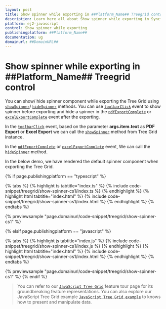 ```yaml
---
layout: post
title: Show spinner while exporting in ##Platform_Name## Treegrid control | Syncfusion
description: Learn here all about Show spinner while exporting in Syncfusion ##Platform_Name## Treegrid control of Syncfusion Essential JS 2 and more.
platform: ej2-javascript
control: Show spinner while exporting 
publishingplatform: ##Platform_Name##
documentation: ug
domainurl: ##DomainURL##
---
```


# Show spinner while exporting in ##Platform_Name## Treegrid control

You can show/ hide spinner component while exporting the Tree Grid using [`showSpinner`](../api/treegrid/#showspinner)/ [`hideSpinner`](../api/treegrid/#hidespinner) methods. You can use  [`toolbarClick`](../api/treegrid/#toolbarclick) event to show spinner before exporting and hide a spinner in the [`pdfExportComplete`](../api/treegrid/#pdfexportcomplete) or [`excelExportComplete`](../api/treegrid/#excelexportcomplete) event after the exporting.

In the [`toolbarClick`](../../api/grid/#toolbarclick) event, based on the parameter **args.item.text** as **PDF Export** or **Excel Export** we can call the [`showSpinner`](../api/treegrid/#showspinner) method from Tree Grid instance.

In the [`pdfExportComplete`](../api/treegrid/#pdfexportcomplete) or [`excelExportComplete`](../api/treegrid/#excelexportcomplete) event, We can call the [`hideSpinner`](../api/treegrid/#hidespinner) method.

In the below demo, we have rendered the default spinner component when exporting the Tree Grid.

{% if page.publishingplatform == "typescript" %}

 {% tabs %}
{% highlight ts tabtitle="index.ts" %}
{% include code-snippet/treegrid/show-spinner-cs1/index.ts %}
{% endhighlight %}
{% highlight html tabtitle="index.html" %}
{% include code-snippet/treegrid/show-spinner-cs1/index.html %}
{% endhighlight %}
{% endtabs %}
        
{% previewsample "page.domainurl/code-snippet/treegrid/show-spinner-cs1" %}

{% elsif page.publishingplatform == "javascript" %}

{% tabs %}
{% highlight js tabtitle="index.js" %}
{% include code-snippet/treegrid/show-spinner-cs1/index.js %}
{% endhighlight %}
{% highlight html tabtitle="index.html" %}
{% include code-snippet/treegrid/show-spinner-cs1/index.html %}
{% endhighlight %}
{% endtabs %}

{% previewsample "page.domainurl/code-snippet/treegrid/show-spinner-cs1" %}
{% endif %}

> You can refer to our [`JavaScript Tree Grid`](https://www.syncfusion.com/javascript-ui-controls/js-tree-grid) feature tour page for its groundbreaking feature representations. You can also explore our JavaScript Tree Grid example [`JavaScript Tree Grid example`](https://ej2.syncfusion.com/demos/#/material/tree-grid/treegrid-overview.html) to knows how to present and manipulate data.
